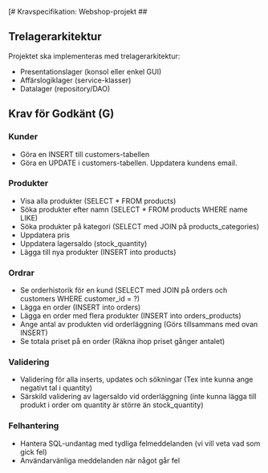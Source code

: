 [# Kravspecifikation: Webshop-projekt ##

## Trelagerarkitektur
Projektet ska implementeras med trelagerarkitektur:
- Presentationslager (konsol eller enkel GUI)
- Affärslogiklager (service-klasser)
- Datalager (repository/DAO)

## Krav för Godkänt (G)

### Kunder
- Göra en INSERT till customers-tabellen
- Göra en UPDATE i customers-tabellen. Uppdatera kundens email.

### Produkter
- Visa alla produkter (SELECT * FROM products)
- Söka produkter efter namn (SELECT * FROM products WHERE name LIKE)
- Söka produkter på kategori (SELECT med JOIN på products_categories)
- Uppdatera pris
- Uppdatera lagersaldo (stock_quantity)
- Lägga till nya produkter (INSERT into products)

### Ordrar
- Se orderhistorik för en kund (SELECT med JOIN på orders och customers WHERE customer_id = ?)
- Lägga en order (INSERT into orders)
- Lägga en order med flera produkter (INSERT into orders_products)
- Ange antal av produkten vid orderläggning (Görs tillsammans med ovan INSERT)
- Se totala priset på en order (Räkna ihop priset gånger antalet)

### Validering
- Validering för alla inserts, updates och sökningar (Tex inte kunna ange negativt tal i quantity)
- Särskild validering av lagersaldo vid orderläggning (inte kunna lägga till produkt i order om quantity är större än stock_quantity)

### Felhantering
- Hantera SQL-undantag med tydliga felmeddelanden (vi vill veta vad som gick fel)
- Användarvänliga meddelanden när något går fel
